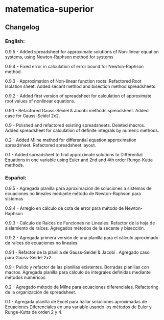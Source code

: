 # matematica-superior

## Changelog

### English:

0.9.5 - Added spreadsheet for approximate solutions of Non-linear equation systems, using Newton-Raphson method for systems

0.9.4 - Fixed error in calculation of error bound for Newton-Raphson method

0.9.3 - Approximation of Non-linear function roots: Refactored Root Isolation sheet. Added secant method and bisection method spreadsheets.

0.9.2 - Added first version of spreadsheet for calculation of approximate root values of nonlinear equations.

0.9.1 - Refactored Gauss-Seidel & Jacobi methods spreadsheet. Added case for Gauss-Seidel 2x2.

0.9 - Polished and refactored existing spreadsheets. Deleted macros. Added spreadsheet for calculation of definite integrals by numeric methods.

0.2 - Added Milne method for differential equation approximation spreadsheet. Refactored spreadsheet layout.

0.1 - Added spreadsheet to find approximate solutions to Differential Equations in one variable using Euler and 2nd and 4th order Runge-Kutta methods.

### Español:

0.9.5 - Agregada planilla para aproximación de soluciones a sistemas de ecuaciones no lineales mediante método de Newton-Raphson para sistemas

0.9.4 - Arreglo en cálculo de cota de error para método de Newton-Raphson

0.9.3 - Cálculo de Raíces de Funciones no Lineales: Refactor de la hoja de aislamiento de raíces. Agregados métodos de la secante y bisección.

0.9.2 - Agregada primera versión de una planilla para el cálculo aproximado de raíces de ecuaciones no lineales.

0.9.1 - Refactor de la planilla de Gauss-Seidel & Jacobi . Agregado caso para Gauss-Seidel 2x2.

0.9 - Pulido y refactor de las planillas existentes. Borradas planillas con macros. Agregada planilla para cálculo de integrales definidas mediante métodos numéricos.

0.2 - Agregado método de Milne para ecuaciones diferenciales. Refactoring de la organización de spreadsheet.

0.1 - Agregada planilla de Excel para hallar soluciones aproximadas de Ecuaciones Diferenciales en una variable usando los métodos de Euler y Runge-Kutta de orden 2 y 4.
